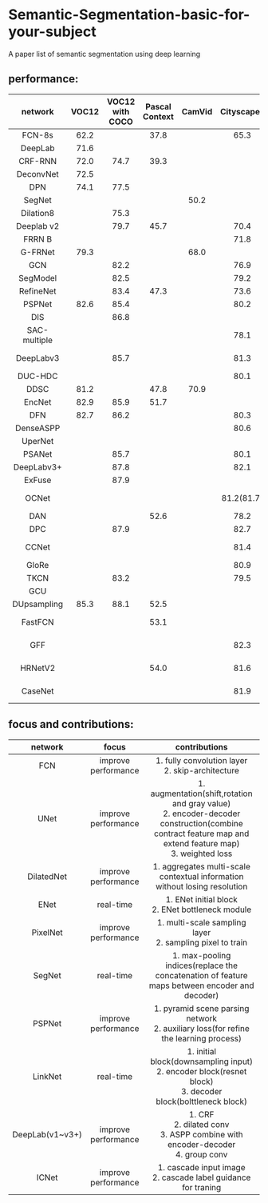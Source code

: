# Semantic-Segmentation-basic-for-your-subject
A paper list of semantic segmentation using deep learning<br>
## performance:
|network|VOC12|VOC12 with COCO|Pascal Context|CamVid|Cityscapes|ADE20K|Published In |
|:-----:|:--------:|:------------------:|:-----------------:|:---------:|:-------------:|:---------:|:-----------:|
|FCN-8s |62.2      |                    |37.8               |           |65.3           |           |CVPR 2015    |
|DeepLab|71.6      |                    |                   |           |               |           |ICLR 2015    |
|CRF-RNN|72.0      |74.7                |39.3               |           |               |           |ICCV 2015    |
|DeconvNet|72.5    |                    |                   |           |               |           |ICCV 2015    |
|DPN    |74.1      |77.5                |                   |           |               |           |ICCV 2015    |
|SegNet |          |                    |                   |50.2       |               |           |
|Dilation8|        |75.3                |                   |           |               |           |
|Deeplab v2|       |79.7                |45.7               |           |70.4           |           |PAMI         |
|FRRN B |          |                    |                   |           |71.8           |           |CVPR 2017    |
|G-FRNet|79.3      |                    |                   |68.0       |               |           |CVPR 2017    |
|GCN|              |82.2                |                   |           |76.9           |           |CVPR 2017    |
|SegModel|         |82.5                |                   |           |79.2           |           |CVPR 2017    |
|RefineNet|        |83.4                |47.3               |           |73.6           |40.7       |CVPR 2017    |
|PSPNet|82.6       |85.4                |                   |           |80.2           |           |CVPR 2017    |
|DIS|              |86.8                |                   |           |               |           |ICCV 2017    |
|SAC-multiple|     |                    |                   |           |78.1           |44.3       |ICCV 2017    |
|DeepLabv3|        |85.7                |                   |           |81.3           |           |arxiv 1706.05587|
|DUC-HDC|          |                    |                   |           |80.1           |           |WACV2018|
|DDSC|81.2         |                    |47.8               |70.9       |               |           |CVPR 2018|
|EncNet|82.9       |85.9                |51.7               |           |               |44.65      |CVPR 2018|
|DFN|82.7          |86.2                |                   |           |80.3           |           |CVPR 2018|
|DenseASPP|        |                    |                   |           |80.6           |           |CVPR 2018|
|UperNet|          |                    |                   |           |               |42.66      |ECCV 2018|
|PSANet|           |85.7                |                   |           |80.1           |43.77      |ECCV 2018|
|DeepLabv3+|       |87.8                |                   |           |82.1           |           |ECCV 2018|
|ExFuse|           |87.9                |                   |           |               |           |ECCV 2018|
|OCNet|            |                    |                   |           |81.2(81.7)     |45.08(45.45)|arxiv 1809.00916|
|DAN|              |                    |52.6               |           |78.2           |           |CVPR 2019|
|DPC|              |87.9                |                   |           |82.7           |           |NIPS 2018|
|CCNet|            |                    |                   |           |81.4           |45.22      |arxiv 1811.11721|
|GloRe|            |                    |                   |           |80.9           |           |CVPR 2019|
|TKCN|             |83.2                |                   |           |79.5           |           |ICME 2019|
|GCU|              |                    |                   |           |               |44.81      |NIPS 2018|
|DUpsampling|85.3  |88.1                |52.5               |           |               |           |CVPR 2019|
|FastFCN|          |                    |53.1               |           |               |44.34      |arxiv 1903.11816|
|GFF|              |                    |                   |           |82.3           |45.33      |arxiv 1904.01803|
|HRNetV2|          |                    |54.0               |           |81.6           |           |arxiv 1904.04514|
|CaseNet|          |                    |                   |           |81.9           |45.28      |arxiv 1904.08170|

## focus and contributions:
|network|focus |contributions|
|:-----:|:-----------------:|:-----------------------------------------------------------------------------:|
|FCN    |improve performance|1. fully convolution layer<br>2. skip-architecture|
|UNet   |improve performance|1. augmentation(shift,rotation and gray value)<br>2. encoder-decoder construction(combine contract feature map and extend feature map)<br>3. weighted loss|
|DilatedNet|improve performance         |1. aggregates multi-scale contextual information without losing resolution|
|ENet   |real-time          |1. ENet initial block<br>2. ENet bottleneck module|
|PixelNet|improve performance|1. multi-scale sampling layer<br>2. sampling pixel to train|
|SegNet|real-time|1. max-pooling indices(replace the concatenation of feature maps between encoder and decoder)|
|PSPNet|improve performance|1. pyramid scene parsing network<br>2. auxiliary loss(for refine the learning process)|
|LinkNet|real-time|1. initial block(downsampling input)<br>2. encoder block(resnet block)<br>3. decoder block(bolttleneck block)|
|DeepLab(v1~v3+)|improve performance|1. CRF<br>2. dilated conv<br>3. ASPP combine with encoder-decoder<br>4. group conv|
|ICNet|improve performance|1. cascade input image<br>2. cascade label guidance for traning|

